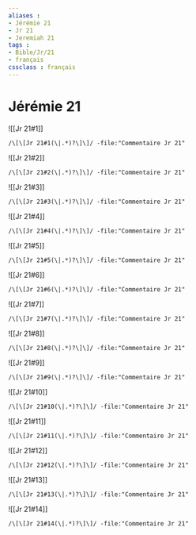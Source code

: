 ```yaml
---
aliases : 
- Jérémie 21
- Jr 21
- Jeremiah 21
tags : 
- Bible/Jr/21
- français
cssclass : français
---
```


# Jérémie 21

![[Jr 21#1]]

```query
/\[\[Jr 21#1(\|.*)?\]\]/ -file:"Commentaire Jr 21"
```

![[Jr 21#2]]

```query
/\[\[Jr 21#2(\|.*)?\]\]/ -file:"Commentaire Jr 21"
```

![[Jr 21#3]]

```query
/\[\[Jr 21#3(\|.*)?\]\]/ -file:"Commentaire Jr 21"
```

![[Jr 21#4]]

```query
/\[\[Jr 21#4(\|.*)?\]\]/ -file:"Commentaire Jr 21"
```

![[Jr 21#5]]

```query
/\[\[Jr 21#5(\|.*)?\]\]/ -file:"Commentaire Jr 21"
```

![[Jr 21#6]]

```query
/\[\[Jr 21#6(\|.*)?\]\]/ -file:"Commentaire Jr 21"
```

![[Jr 21#7]]

```query
/\[\[Jr 21#7(\|.*)?\]\]/ -file:"Commentaire Jr 21"
```

![[Jr 21#8]]

```query
/\[\[Jr 21#8(\|.*)?\]\]/ -file:"Commentaire Jr 21"
```

![[Jr 21#9]]

```query
/\[\[Jr 21#9(\|.*)?\]\]/ -file:"Commentaire Jr 21"
```

![[Jr 21#10]]

```query
/\[\[Jr 21#10(\|.*)?\]\]/ -file:"Commentaire Jr 21"
```

![[Jr 21#11]]

```query
/\[\[Jr 21#11(\|.*)?\]\]/ -file:"Commentaire Jr 21"
```

![[Jr 21#12]]

```query
/\[\[Jr 21#12(\|.*)?\]\]/ -file:"Commentaire Jr 21"
```

![[Jr 21#13]]

```query
/\[\[Jr 21#13(\|.*)?\]\]/ -file:"Commentaire Jr 21"
```

![[Jr 21#14]]

```query
/\[\[Jr 21#14(\|.*)?\]\]/ -file:"Commentaire Jr 21"
```

